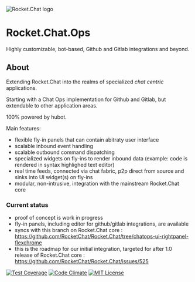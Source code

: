 ![Rocket.Chat logo](https://rocket.chat/images/logo/logo-dark.svg?v3)

# Rocket.Chat.Ops

Highly customizable, bot-based, Github and Gitlab integrations and beyond.

## About

Extending Rocket.Chat into the realms of specialized _chat centric_ applications.  

Starting with a Chat Ops implementation for Github and Gitlab, but extendable to other application areas.

100% powered by hubot.

Main features:

* flexible fly-in panels that can contain abitraty user interface
* scalable inbound event handling
* scalable outbound command dispatching
* specialized widgets on fly-ins to render inbound data (example: code is rendered in syntax highlighed text editor)
* real time feeds, connected via chat fabric, p2p direct from source and sinks into UI widget(s) on fly-ins
* modular, non-intrusive, integration with the mainstream Rocket.Chat core

### Current status
* proof of concept is work in progress
* fly-in panels, including editor for github/gitlab integrations, are available
* syncs with this branch on Rocket.Chat core : https://github.com/RocketChat/Rocket.Chat/tree/chatops-ui-rightpanel-flexchrome
* this is the roadmap for our initial integration, targeted for after 1.0 release of Rocket.Chat core : https://github.com/RocketChat/Rocket.Chat/issues/525


[![Test Coverage](https://codeclimate.com/github/RocketChat/Rocket.Chat.Ops/badges/coverage.svg)](https://codeclimate.com/github/RocketChat/Rocket.Chat.Ops/coverage)
[![Code Climate](https://codeclimate.com/github/RocketChat/Rocket.Chat.Ops/badges/gpa.svg)](https://codeclimate.com/github/RocketChat/Rocket.Chat.Ops)
[![MIT License](http://img.shields.io/badge/license-MIT-blue.svg?style=flat)](https://github.com/RocketChat/Rocket.Chat/raw/master/LICENSE)

